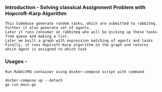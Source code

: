 ### Introduction - Solving classical Assignment Problem with Hopcroft-Karp Algorithm 
    This Codebase generate random tasks, which are submitted to rabbitmq. Further it also generate set of agents.
    Later it runs consumer on rabbitmq who will be picking up these tasks from queue and making a list.
    Later we built a graph with expression matching of agents and tasks
    Finally, it runs Hopcroft-Karp algorithm on the graph and returns which agent is assigned to which task

### Usages - 
    Run RabbitMQ container using docker-compose script with command  -

    docker-compose up --detach 
    go run main.go

